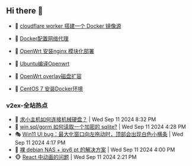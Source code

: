 ## Hi there 👋

<!--
**dkyg666/dkyg666** is a ✨ _special_ ✨ repository because its `README.md` (this file) appears on your GitHub profile.

Here are some ideas to get you started:

- 🔭 I’m currently working on ...
- 🌱 I’m currently learning ...
- 👯 I’m looking to collaborate on ...
- 🤔 I’m looking for help with ...
- 💬 Ask me about ...
- 📫 How to reach me: ...
- 😄 Pronouns: ...
- ⚡ Fun fact: ...
-->

<!-- BLOG-POST-LIST:START -->
- 🦩 [cloudflare worker 搭建一个 Docker 镜像源](http://blog.1996099.xyz/archives/cloudflare-worker-da-jian-yi-ge-docker-jing-xiang-zhan) 

- 🚦 [Docker配置网络代理](http://blog.1996099.xyz/archives/dockerpei-zhi-wang-luo-dai-li) 

- 🫶 [OpenWrt 安装nginx 模块化部署](http://blog.1996099.xyz/archives/openwrt-an-zhuang-nginx-mo-kuai-hua-bu-shu) 

- 🦄 [Ubuntu编译Openwrt](http://blog.1996099.xyz/archives/ubuntuzi-bian-yi-openwrt) 

- 🐻 [OpenWrt overlay磁盘扩容](http://blog.1996099.xyz/archives/openwrt-overlay) 

- 🤖 [CentOS 7 安装Docker环境](http://blog.1996099.xyz/archives/centos-docker) 
<!-- BLOG-POST-LIST:END -->

### v2ex-全站热点
<!-- v2ex:START -->
- 🥸 [求小主机如何连接机械硬盘？](https://www.v2ex.com/t/1072152#reply0) | Wed Sep 11 2024 8:32 PM
- 🤗 [win sql/gorm 如何读取一个加密的 sqlite?](https://www.v2ex.com/t/1072140#reply0) | Wed Sep 11 2024 4:28 PM
- 🎭 [Win11 UI bug：最大化窗口向左拖动时，顶部会出现白色小横条](https://www.v2ex.com/t/1072136#reply11) | Wed Sep 11 2024 4:17 PM
- 🥷 [裸 debian NAS + ipv6 pt 的解决方案](https://www.v2ex.com/t/1072134#reply6) | Wed Sep 11 2024 4:00 PM
- 🐵 [React 中动画的问题](https://www.v2ex.com/t/1072125#reply1) | Wed Sep 11 2024 2:21 PM<!-- v2ex:END -->

